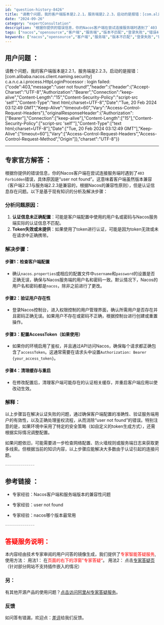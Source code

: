 ```yaml
---
id: "question-history-8426"
title: "请教个问题，我的客户端版本是2.2.1，服务端是2.2.3，启动的是报错：[com.alibaba.nac"
date: "2024-09-26"
category: "expertConsultation"
description: "根据你提供的错误信息，你的Nacos客户端在尝试连接服务端时遇到了`403 Forbidden`错误，具体原因是“user not found”。这意味着客户端虽然版本兼容（客户端2.2.1与服务端2.2.3是兼容的，根据Nacos的兼容性原则），但是认证信息存在问题。以下是基于现有知识的分析及解决"
tags: ["nacos","opensource","客户端","服务端","版本不匹配","登录失败","错误403"]
keywords: ["nacos","opensource","客户端","服务端","版本不匹配","登录失败","错误403"]
---
```


## 用户问题 ： 
 请教个问题，我的客户端版本是2.2.1，服务端是2.2.3，启动的是报错：[com.alibaba.nacos.client.naming.security] c.a.n.c.a.i.process.HttpLoginProcessor   : login failed: {"code":403,"message":"user not found!","header":{"header":{"Accept-Charset":"UTF-8","Authorization":"Bearer","Connection":"keep-alive","Content-Length":"15","Content-Security-Policy":"script-src 'self'","Content-Type":"text html;charset=UTF-8","Date":"Tue, 20 Feb 2024 03:12:49 GMT","Keep-Alive":"timeout=60","Vary":"Access-Control-Request-Headers"},"originalResponseHeader":{"Authorization":["Bearer"],"Connection":["keep-alive"],"Content-Length":["15"],"Content-Security-Policy":["script-src 'self'"],"Content-Type":["text html;charset=UTF-8"],"Date":["Tue, 20 Feb 2024 03:12:49 GMT"],"Keep-Alive":["timeout=60"],"Vary":["Access-Control-Request-Headers","Access-Control-Request-Method","Origin"]},"charset":"UTF-8"}}  

---------------
## 专家官方解答 ：

根据你提供的错误信息，你的Nacos客户端在尝试连接服务端时遇到了`403 Forbidden`错误，具体原因是“user not found”。这意味着客户端虽然版本兼容（客户端2.2.1与服务端2.2.3是兼容的，根据Nacos的兼容性原则），但是认证信息存在问题。以下是基于现有知识的分析及解决步骤：

### 分析问题原因：
1. **认证信息未正确配置**：可能是客户端配置中使用的用户名或密码与Nacos服务端实际的认证信息不匹配。
2. **Token失效或未提供**：如果使用了token进行认证，可能是因为token无效或未在请求中正确携带。

### 解决步骤：
#### 步骤1：检查客户端配置
- 确认`nacos.properties`或相应的配置文件中`username`和`password`的设置是否正确无误，确保与Nacos服务端的用户名和密码一致。默认情况下，Nacos的用户名和密码都是`nacos`，除非之前进行了更改。

#### 步骤2：验证用户存在性
- 登录Nacos控制台，进入权限控制的用户管理界面，确认所需用户是否存在并且密码正确无误。如果用户不存在或密码不正确，根据控制台进行创建或重置操作。

#### 步骤3：配置AccessToken（如果使用）
- 如果你的环境启用了鉴权，并且通过API访问Nacos，确保每个请求都正确包含了`accessToken`。这通常需要在请求头中设置`Authorization: Bearer {your_access_token}`。

#### 步骤4：清理缓存与重启
- 在修改配置后，清理客户端可能存在的认证相关缓存，并重启客户端应用以使改动生效。

### 解释：
以上步骤旨在解决认证失败的问题，通过确保客户端配置的准确性、验证服务端用户的有效性，以及正确处理鉴权流程，从而消除“user not found”的错误。特别注意的是，如果环境中采用了特定的安全策略（如自定义的token生成方式），还需根据实际情况调整配置。

如果问题依旧，可能需要进一步检查网络配置、防火墙规则或服务端日志来获取更多线索。但根据当前的知识内容，以上步骤应能解决大多数由于认证引起的连接问题。


<font color="#949494">---------------</font> 


## 参考链接 ：

* 专家经验：Nacos客户端和服务端版本的兼容性问题 
 
 * 专家经验：user not found 
 
 * 专家经验：nacos哪个版本最常用 


 <font color="#949494">---------------</font> 
 


## <font color="#FF0000">答疑服务说明：</font> 

本内容经由技术专家审阅的用户问答的镜像生成，我们提供了<font color="#FF0000">专家智能答疑服务</font>,使用方法：
用法1： 在<font color="#FF0000">页面的右下的浮窗”专家答疑“</font>。
用法2： 点击[专家答疑页](https://answer.opensource.alibaba.com/docs/intro)（针对部分网站不支持插件嵌入的情况）
### 另：


有其他开源产品的使用问题？[点击访问阿里AI专家答疑服务](https://answer.opensource.alibaba.com/docs/intro)。
### 反馈
如问答有错漏，欢迎点：[差评](https://ai.nacos.io/user/feedbackByEnhancerGradePOJOID?enhancerGradePOJOId=14677)给我们反馈。
